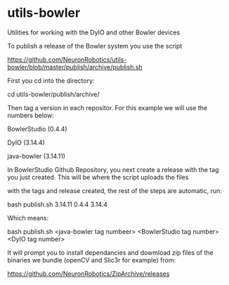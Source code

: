 # utils-bowler
Utilities for working with the DyIO and other Bowler devices

To publish a release of the Bowler system you use the script 

https://github.com/NeuronRobotics/utils-bowler/blob/master/publish/archive/publish.sh

First you cd into the directory:

 cd utils-bowler/publish/archive/
 
Then tag a version in each repositor. For this example we will use the numbers below:

 BowlerStudio (0.4.4)
 
 DyIO (3.14.4)
 
 java-bowler (3.14.11)
 
In BowlerStudio Github Repository, you next create a release with the tag you just created. This will be where the script uploads the files

with the tags and release created, the rest of the steps are automatic, run:

 bash publish.sh 3.14.11 0.4.4 3.14.4
 
 Which means:
 
  bash publish.sh \<java-bowler tag numbeer\> \<BowlerStudio tag number\> \<DyIO tag number\>
  
It will prompt you to install dependancies and dowmload zip files of the binaries we bundle (openCV and Slic3r for example) from:

 https://github.com/NeuronRobotics/ZipArchive/releases

